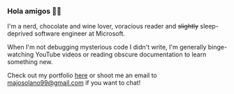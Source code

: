 ### Hola amigos 👋🏻

I'm a nerd, chocolate and wine lover, voracious reader and <s>slightly</s> sleep-deprived software engineer at Microsoft. 

When I'm not debugging mysterious code I didn't write, I'm generally binge-watching YouTube videos or reading obscure documentation to learn something new.

Check out my portfolio [here](https://www.maria-sol-os.com/) or shoot me an email to majosolano99@gmail.com if you want to chat!
